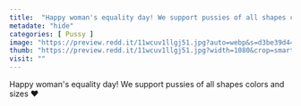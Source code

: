 ```yaml
---
title:  "Happy woman's equality day! We support pussies of all shapes colors and sizes ♥️"
metadate: "hide"
categories: [ Pussy ]
image: "https://preview.redd.it/11wcuv1llgj51.jpg?auto=webp&s=d3be39d441544794855e677ab2c40955818b04cd"
thumb: "https://preview.redd.it/11wcuv1llgj51.jpg?width=1080&crop=smart&auto=webp&s=411c5849d91d21f83796745063012b0f0a61a06d"
visit: ""
---
```

Happy woman's equality day! We support pussies of all shapes colors and sizes ♥️
